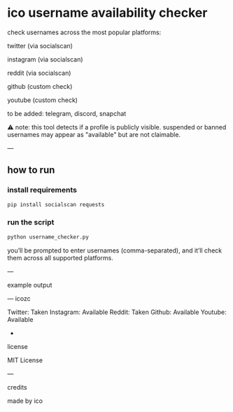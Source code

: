 # ico username availability checker

check usernames across the most popular platforms:

twitter (via socialscan)

instagram (via socialscan)

reddit (via socialscan)

github (custom check)

youtube (custom check)

to be added: telegram, discord, snapchat

⚠️ note: this tool detects if a profile is publicly visible.
suspended or banned usernames may appear as "available" but are not claimable.

—

## how to run

### install requirements
```bash 
pip install socialscan requests
```

### run the script
```bash
python username_checker.py
```

you’ll be prompted to enter usernames (comma-separated), and it’ll check them across all supported platforms.

—

example output

— icozc

  Twitter: Taken
  Instagram: Available
  Reddit: Taken
  Github: Available
  Youtube: Available

-

license

MIT License

—

credits

made by ico
